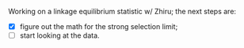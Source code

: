 Working on a linkage equilibrium statistic w/ Zhiru; the next steps are: 

- [x] figure out the math for the strong selection limit;
- [ ] start looking at the data.
